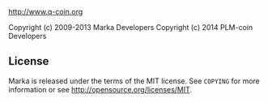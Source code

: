 http://www.q-coin.org

Copyright (c) 2009-2013 Marka Developers
Copyright (c) 2014	PLM-coin	Developers

License
-------

Marka is released under the terms of the MIT license. See `COPYING` for more
information or see http://opensource.org/licenses/MIT.
